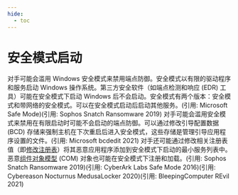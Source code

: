 ```yaml
---
hide:
  - toc
---
```


# 安全模式启动

对手可能会滥用 Windows 安全模式来禁用端点防御。安全模式以有限的驱动程序和服务启动 Windows 操作系统。第三方安全软件（如端点检测和响应 (EDR) 工具）可能在安全模式下启动 Windows 后不会启动。安全模式有两个版本：安全模式和带网络的安全模式。可以在安全模式启动后启动其他服务。(引用: Microsoft Safe Mode)(引用: Sophos Snatch Ransomware 2019)  对手可能会滥用安全模式来禁用在有限启动时可能不会启动的端点防御。可以通过修改引导配置数据 (BCD) 存储来强制主机在下次重启后进入安全模式，这些存储是管理引导应用程序设置的文件。(引用: Microsoft bcdedit 2021)  对手还可能通过修改相关注册表值（即[修改注册表](https://attack.mitre.org/techniques/T1112)）将其恶意应用程序添加到安全模式下启动的最小服务列表中。恶意[组件对象模型](https://attack.mitre.org/techniques/T1559/001) (COM) 对象也可能在安全模式下注册和加载。(引用: Sophos Snatch Ransomware 2019)(引用: CyberArk Labs Safe Mode 2016)(引用: Cybereason Nocturnus MedusaLocker 2020)(引用: BleepingComputer REvil 2021)
